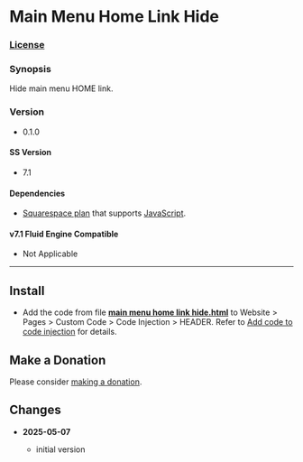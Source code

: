 # Main Menu Home Link Hide

### [License][1]

### Synopsis

Hide main menu HOME link.

### Version

  * 0.1.0

#### SS Version

  * 7.1

#### Dependencies

  * [Squarespace plan][2] that supports [JavaScript][3].

#### v7.1 Fluid Engine Compatible

  * Not Applicable

---

## Install

* Add the code from file **[main menu home link hide.html][6]** to Website >
  Pages > Custom Code > Code Injection > HEADER. Refer to [Add code to code
  injection][7] for details.

## Make a Donation

Please consider [making a donation][12].

## Changes

<!-- * **2025-06-24**

  * added additional translation phrases
  * bumped version to 0.2.0
  -->
* **2025-05-07**

  * initial version

[1]: https://github.com/tomsWebConsulting/twcsl/blob/main/LICENSE.txt#L1
[2]: https://www.squarespace.com/pricing
[3]: https://en.wikipedia.org/wiki/JavaScript
[6]: main%20menu%20home%20link%20hide.html#L1
[7]: https://support.squarespace.com/hc/en-us/articles/205815908-Using-code-injection#toc-add-code-to-code-injection
[12]: https://github.com/tomsWebConsulting/twcsl#make-a-donation
